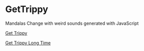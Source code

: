 # GetTrippy
 Mandalas Change with weird sounds generated with JavaScript

[Get Trippy](https://www.katiegirl.net/portfolio/projects/JavaScript/GetTrippy/GetTrippy.html)

[Get Trippy Long Time](https://www.katiegirl.net/portfolio/projects/JavaScript/GetTrippy/GetTrippyLongTime.html)
